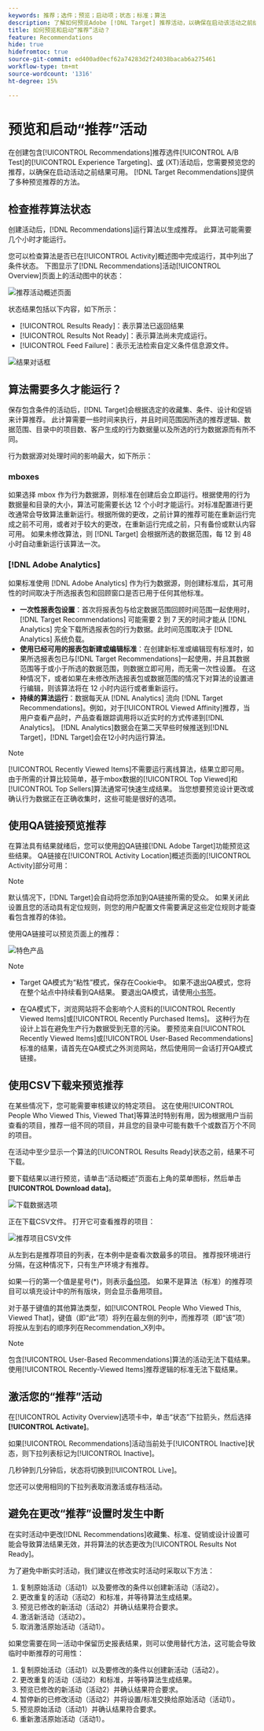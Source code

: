 ```yaml
---
keywords: 推荐；选件；预览；启动项；状态；标准；算法
description: 了解如何预览Adobe [!DNL Target] 推荐活动，以确保在启动该活动之前结果可用。
title: 如何预览和启动“推荐”活动？
feature: Recommendations
hide: true
hidefromtoc: true
source-git-commit: ed400ad0ecf62a74283d2f24038bacab6a275461
workflow-type: tm+mt
source-wordcount: '1316'
ht-degree: 15%

---
```


# 预览和启动“推荐”活动

在创建包含[!UICONTROL Recommendations]推荐选件[!UICONTROL A/B Test]的[!UICONTROL Experience Targeting]、[或](/help/main/c-recommendations/recommendations-as-an-offer.md) (XT)活动后，您需要预览您的推荐，以确保在启动活动之前结果可用。 [!DNL Target Recommendations]提供了多种预览推荐的方法。

## 检查推荐算法状态

创建活动后，[!DNL Recommendations]运行算法以生成推荐。 此算法可能需要几个小时才能运行。

您可以检查算法是否已在[!UICONTROL Activity]概述图中完成运行，其中列出了条件状态。 下图显示了[!DNL Recommendations]活动[!UICONTROL Overview]页面上的活动图中的状态：

![推荐活动概述页面](/help/main/c-recommendations/t-create-recs-activity/assets/recs-overview-new.png)

状态结果包括以下内容，如下所示：

* [!UICONTROL Results Ready]：表示算法已返回结果
* [!UICONTROL Results Not Ready]：表示算法尚未完成运行。
* [!UICONTROL Feed Failure]：表示无法检索自定义条件信息源文件。

![结果对话框](/help/main/c-recommendations/c-algorithms/assets/criteria_status_multi.png)

## 算法需要多久才能运行？

保存包含条件的活动后，[!DNL Target]会根据选定的收藏集、条件、设计和促销来计算推荐。 此计算需要一些时间来执行，并且时间范围因所选的推荐逻辑、数据范围、目录中的项目数、客户生成的行为数据量以及所选的行为数据源而有所不同。

行为数据源对处理时间的影响最大，如下所示：

### mboxes

如果选择 mbox 作为行为数据源，则标准在创建后会立即运行。根据使用的行为数据量和目录的大小，算法可能需要长达 12 个小时才能运行。对标准配置进行更改通常会导致算法重新运行。根据所做的更改，之前计算的推荐可能在重新运行完成之前不可用，或者对于较大的更改，在重新运行完成之前，只有备份或默认内容可用。 如果未修改算法，则 [!DNL Target] 会根据所选的数据范围，每 12 到 48 小时自动重新运行该算法一次。

### [!DNL Adobe Analytics]

如果标准使用 [!DNL Adobe Analytics] 作为行为数据源，则创建标准后，其可用性的时间取决于所选报表包和回顾窗口是否已用于任何其他标准。

* **一次性报表包设置**：首次将报表包与给定数据范围回顾时间范围一起使用时，[!DNL Target Recommendations] 可能需要 2 到 7 天的时间才能从 [!DNL Analytics] 完全下载所选报表包的行为数据。此时间范围取决于 [!DNL Analytics] 系统负载。
* **使用已经可用的报表包新建或编辑标准**：在创建新标准或编辑现有标准时，如果所选报表包已与[!DNL Target Recommendations]一起使用，并且其数据范围等于或小于所选的数据范围，则数据立即可用，而无需一次性设置。 在这种情况下，或者如果在未修改所选报表包或数据范围的情况下对算法的设置进行编辑，则该算法将在 12 小时内运行或者重新运行。
* **持续的算法运行**：数据每天从 [!DNL Analytics] 流向 [!DNL Target Recommendations]。例如，对于[!UICONTROL Viewed Affinity]推荐，当用户查看产品时，产品查看跟踪调用将以近实时的方式传递到[!DNL Analytics]。 [!DNL Analytics]数据会在第二天早些时候推送到[!DNL Target]，[!DNL Target]会在12小时内运行算法。

>[!NOTE]
>
>[!UICONTROL Recently Viewed Items]不需要运行离线算法，结果立即可用。 由于所需的计算比较简单，基于mbox数据的[!UICONTROL Top Viewed]和[!UICONTROL Top Sellers]算法通常可快速生成结果。 当您想要预览设计更改或确认行为数据正在正确收集时，这些可能是很好的选项。

## 使用QA链接预览推荐

在算法具有结果就绪后，您可以使用[的](/help/main/c-activities/c-activity-qa/activity-qa.md)QA链接[!DNL Adobe Target]功能预览这些结果。 QA链接在[!UICONTROL Activity Location]概述页面的[!UICONTROL Activity]部分可用：

>[!NOTE]
>
>默认情况下，[!DNL Target]会自动将您添加到QA链接所需的受众。 如果关闭此设置且您的活动具有定位规则，则您的用户配置文件需要满足这些定位规则才能查看包含推荐的体验。

使用QA链接可以预览页面上的推荐：

![特色产品](/help/main/c-recommendations/t-create-recs-activity/assets/featured-products.png)

>[!NOTE]
>
>* Target QA模式为“粘性”模式，保存在Cookie中。 如果不退出QA模式，您将在整个站点中持续看到QA结果。 要退出QA模式，请使用[小书签](/help/main/c-activities/c-activity-qa/activity-qa-bookmark.md)。
>
>* 在QA模式下，浏览网站将不会影响个人资料的[!UICONTROL Recently Viewed Items]或[!UICONTROL Recently Purchased Items]。 这种行为在设计上旨在避免生产行为数据受到无意的污染。 要预览来自[!UICONTROL Recently Viewed Items]或[!UICONTROL User-Based Recommendations]标准的结果，请首先在QA模式之外浏览网站，然后使用同一会话打开QA模式链接。

## 使用CSV下载来预览推荐

在某些情况下，您可能需要审核建议的特定项目。 这在使用[!UICONTROL People Who Viewed This, Viewed That]等算法时特别有用，因为根据用户当前查看的项目，推荐一组不同的项目，并且您的目录中可能有数千个或数百万个不同的项目。

在活动中至少显示一个算法的[!UICONTROL Results Ready]状态之前，结果不可下载。

要下载结果以进行预览，请单击“活动概述”页面右上角的菜单图标，然后单击&#x200B;**[!UICONTROL Download data]**。

![下载数据选项](/help/main/c-recommendations/t-create-recs-activity/assets/download-data.png)

正在下载CSV文件。 打开它可查看推荐的项目：

![推荐项目CSV文件](/help/main/c-recommendations/t-create-recs-activity/assets/recommended-items.png)

从左到右是推荐项目的列表，在本例中是查看次数最多的项目。 推荐按环境进行分隔，在这种情况下，只有生产环境才有推荐。

如果一行的第一个值是星号(*)，则表示[备份项](/help/main/c-recommendations/c-algorithms/backup-recs.md)。 如果不是算法（标准）的推荐项目可以填充设计中的所有版块，则会显示备用项目。

对于基于键值的其他算法类型，如[!UICONTROL People Who Viewed This, Viewed That]，键值（即“此”项）将列在最左侧的列中，而推荐项（即“该”项）将按从左到右的顺序列在Recommendation_X列中。

>[!NOTE]
>
>包含[!UICONTROL User-Based Recommendations]算法的活动无法下载结果。 使用[!UICONTROL Recently-Viewed Items]推荐逻辑的标准无法下载结果。

## 激活您的“推荐”活动

在[!UICONTROL Activity Overview]选项卡中，单击“状态”下拉箭头，然后选择&#x200B;**[!UICONTROL Activate]**。

如果[!UICONTROL Recommendations]活动当前处于[!UICONTROL Inactive]状态，则下拉列表标记为[!UICONTROL Inactive]。

几秒钟到几分钟后，状态将切换到[!UICONTROL Live]。

您还可以使用相同的下拉列表取消激活或存档活动。

## 避免在更改“推荐”设置时发生中断

在实时活动中更改[!DNL Recommendations]收藏集、标准、促销或设计设置可能会导致算法结果无效，并将算法的状态更改为[!UICONTROL Results Not Ready]。

为了避免中断实时活动，我们建议在修改实时活动时采取以下方法：

1. 复制原始活动（活动1）以及要修改的条件以创建新活动（活动2）。
1. 更改重复的活动（活动2）和标准，并等待算法生成结果。
1. 预览已修改的新活动（活动2）并确认结果符合要求。
1. 激活新活动（活动2）。
1. 取消激活原始活动（活动1）。

如果您需要在同一活动中保留历史报表结果，则可以使用替代方法，这可能会导致临时中断推荐的可用性：

1. 复制原始活动（活动1）以及要修改的条件以创建新活动（活动2）。
1. 更改重复的活动（活动2）和标准，并等待算法生成结果。
1. 预览已修改的新活动（活动2）并确认结果符合要求。
1. 暂停新的已修改活动（活动2）并将设置/标准交换给原始活动（活动1）。
1. 预览原始活动（活动1）并确认结果符合要求。
1. 重新激活原始活动（活动1）。
